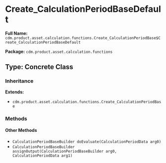 # Create_CalculationPeriodBaseDefault

**Full Name:** `cdm.product.asset.calculation.functions.Create_CalculationPeriodBase$Create_CalculationPeriodBaseDefault`

**Package:** `cdm.product.asset.calculation.functions`

## Type: Concrete Class

### Inheritance

**Extends:**
- `cdm.product.asset.calculation.functions.Create_CalculationPeriodBase`

### Methods

#### Other Methods

- `CalculationPeriodBaseBuilder doEvaluate(CalculationPeriodData arg0)`
- `CalculationPeriodBaseBuilder assignOutput(CalculationPeriodBaseBuilder arg0, CalculationPeriodData arg1)`

